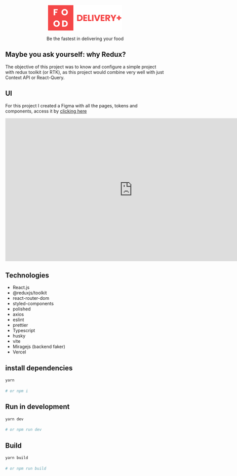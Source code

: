 <div align="center">
  <img alt="Logo" src="./src/assets/logo.png">
  <br />
  <p>Be the fastest in delivering your food</p>
</div>

## Maybe you ask yourself: why Redux?
The objective of this project was to know and configure a simple project with redux toolkit (or RTK), as this project would combine very well with just Context API or React-Query.

## UI
For this project I created a Figma with all the pages, tokens and components, access it by [clicking here](https://www.figma.com/file/9LQOboZAKbBKwTYK9zbDtM/Food-Delivery%2B?node-id=7%3A136)

<iframe style="border: 1px solid rgba(0, 0, 0, 0.1);" width="800" height="450" src="https://www.figma.com/embed?embed_host=share&url=https%3A%2F%2Fwww.figma.com%2Ffile%2F9LQOboZAKbBKwTYK9zbDtM%2FFood-Delivery%252B%3Fnode-id%3D7%253A136" allowfullscreen></iframe>

## Technologies
- React.js
- @reduxjs/toolkit
- react-router-dom
- styled-components
- polished
- axios
- eslint
- prettier
- Typescript
- husky
- vite
- Miragejs (backend faker)
- Vercel

## install dependencies
```bash
yarn

# or npm i
```

## Run in development
```bash
yarn dev

# or npm run dev
```

## Build
```bash
yarn build

# or npm run build
```
